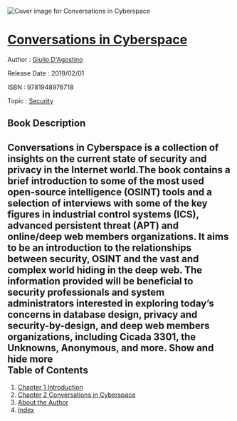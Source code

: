 ![Cover image for Conversations in Cyberspace](https://imgdetail.ebookreading.net/cover/cover/security/EB9781948976718.jpg)

[Conversations in Cyberspace](https://ebookreading.net/view/book/Conversations+in+Cyberspace-EB9781948976718_1.html "Conversations in Cyberspace")
====================================================================================================================

Author : [Giulio D&#39;Agostino](https://ebookreading.net/search/author/Giulio+D%26%2339%3BAgostino)

Release Date : 2019/02/01

ISBN : 9781948976718

Topic : [Security](https://ebookreading.net/search/category/security)

Book Description
-----------------

 Conversations in Cyberspace is a collection of insights on the current state of security and privacy in the Internet world.The book contains a brief introduction to some of the most used open-source intelligence (OSINT) tools and a selection of interviews with some of the key figures in industrial control systems (ICS), advanced persistent threat (APT) and online/deep web members organizations. It aims to be an introduction to the relationships between security, OSINT and the vast and complex world hiding in the deep web.
The information provided will be beneficial to security professionals and system administrators interested in exploring today’s concerns in database design, privacy and security-by-design, and deep web members organizations, including Cicada 3301, the Unknowns, Anonymous, and more.
        Show and hide more                
Table of Contents
-----------------

1. [Chapter 1	Introduction](https://ebookreading.net/view/book/Conversations+in+Cyberspace-EB9781948976718_7.html#chapter1)
1. [Chapter 2	Conversations in Cyberspace](https://ebookreading.net/view/book/Conversations+in+Cyberspace-EB9781948976718_8.html#chapter2)
1. [About the Author](https://ebookreading.net/view/book/Conversations+in+Cyberspace-EB9781948976718_9.html#about)
1. [Index](https://ebookreading.net/view/book/Conversations+in+Cyberspace-EB9781948976718_10.html#index)
